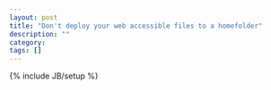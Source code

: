```yaml
---
layout: post
title: "Don't deploy your web accessible files to a homefolder"
description: ""
category: 
tags: []
---
```

{% include JB/setup %}
